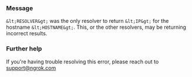 
### Message
`&lt;RESOLVER&gt;` was the only resolver to return `&lt;IP&gt;` for the hostname `&lt;HOSTNAME&gt;`. This, or the other resolvers, may be returning incorrect results.

### Further help
If you're having trouble resolving this error, please reach out to [support@ngrok.com](mailto:support@ngrok.com?subject=Help%20with%20ERR_NGROK_8010)

